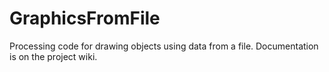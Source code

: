 # GraphicsFromFile
Processing code for drawing objects using data from a file.
Documentation is on the project wiki.
